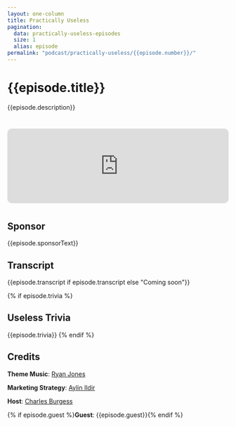 ```yaml
---
layout: one-column
title: Practically Useless
pagination:
  data: practically-useless-episodes
  size: 1
  alias: episode
permalink: "podcast/practically-useless/{{episode.number}}/"
---
```


# {{episode.title}}

{{episode.description}}

<div style="width: 100%; height: 170px; margin: 40px 0; border-radius: 10px; overflow: hidden;">
  <iframe style="width: 100%; height: 170px;" frameborder="no" scrolling="no" seamless src="https://player.captivate.fm/episode/{{episode.id}}/"></iframe>
</div>

## Sponsor

{{episode.sponsorText}}

## Transcript

{{episode.transcript if episode.transcript else "Coming soon"}}

{% if episode.trivia %}
## Useless Trivia

{{episode.trivia}}
{% endif %}

## Credits

**Theme Music**: [Ryan Jones](https://www.fiverr.com/ryjones)

**Marketing Strategy**: [Aylin Ildir](https://vividmktng.com)

**Host**: [Charles Burgess](/about)

{% if episode.guest %}**Guest**: {{episode.guest}}{% endif %}
